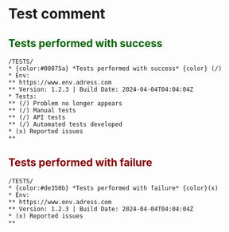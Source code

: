 # Test comment

## <span style="color:darkgreen">Tests performed with success<span>
```text
/TESTS/
* {color:#00875a} *Tests performed with success* {color} (/)
* Env:
** https://www.env.adress.com
** Version: 1.2.3 | Build Date: 2024-04-04T04:04:04Z
* Tests:
** (/) Problem no longer appears
** (/) Manual tests
** (/) API tests
** (/) Automated tests developed
* (x) Reported issues
**
```

## <span style="color:darkred">Tests performed with failure<span>
```text
/TESTS/
* {color:#de350b} *Tests performed with failure* {color}(x)
* Env:
** https://www.env.adress.com
** Version: 1.2.3 | Build Date: 2024-04-04T04:04:04Z
* (x) Reported issues
**
```
